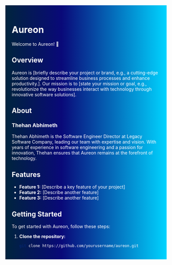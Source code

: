 <!-- HTML for gradient background -->
<div style="background: linear-gradient(90deg, rgba(0,36,61,1) 0%, rgba(9,9,121,1) 35%, rgba(0,212,255,1) 100%); padding: 20px; color: white;">

# Aureon

Welcome to Aureon! 🌟

## Overview

Aureon is [briefly describe your project or brand, e.g., a cutting-edge solution designed to streamline business processes and enhance productivity.]. Our mission is to [state your mission or goal, e.g., revolutionize the way businesses interact with technology through innovative software solutions].

## About

### Thehan Abhimeth
Thehan Abhimeth is the Software Engineer Director at Legacy Software Company, leading our team with expertise and vision. With years of experience in software engineering and a passion for innovation, Thehan ensures that Aureon remains at the forefront of technology.

## Features

- **Feature 1:** [Describe a key feature of your project]
- **Feature 2:** [Describe another feature]
- **Feature 3:** [Describe another feature]

## Getting Started

To get started with Aureon, follow these steps:

1. **Clone the repository:**

   ```bash
   git clone https://github.com/yourusername/aureon.git
